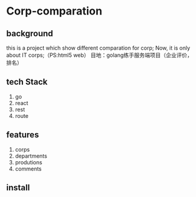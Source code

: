 # Corp-comparation #

## background ##
this is a project which show different comparation for corp; Now, it is only about IT corps;（PS:html5 web）
目地：golang练手服务端项目（企业评价，排名）



## tech Stack ##
1. go
2. react
3. rest
4. route


## features ##
1. corps
2. departments
3. produtions
4. comments



## install ##